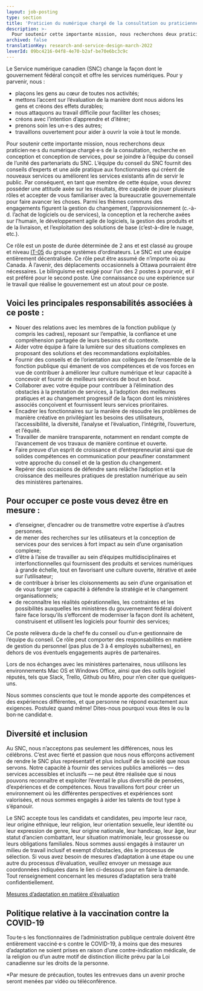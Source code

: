 ```yaml
---
layout: job-posting
type: section
title: 'Praticien du numérique chargé de la consultation ou praticienne du numérique chargée de la consultation - Recherche en conception et conception de services '
description: >-
  Pour soutenir cette importante mission, nous recherchons deux praticien·ne·s du numérique chargé·e·s de la consultation, recherche en conception et conception de services, pour se joindre à l’équipe du conseil de l’unité des partenariats du SNC. L’équipe du conseil du SNC fournit des conseils d’experts et une aide pratique aux fonctionnaires qui créent de nouveaux services ou améliorent les services existants afin de servir le public. Par conséquent, en tant que membre de cette équipe, vous devrez posséder une attitude axée sur les résultats, être capable de jouer plusieurs rôles et accepter de vous familiariser avec la bureaucratie gouvernementale pour faire avancer les choses.
archived: false
translationKey: research-and-service-design-march-2022
leverId: 09bc4216-04f8-4e70-b2af-be70e6bc3c9c
---
```


Le Service numérique canadien (SNC) change la façon dont le gouvernement fédéral conçoit et offre les services numériques. Pour y parvenir, nous :

- plaçons les gens au cœur de toutes nos activités;
- mettons l’accent sur l’évaluation de la manière dont nous aidons les gens et créons des effets durables;
- nous attaquons au travail difficile pour faciliter les choses;
- créons avec l’intention d’apprendre et d’itérer;
- prenons soin les un·e·s des autres;
- travaillons ouvertement pour aider à ouvrir la voie à tout le monde. 

Pour soutenir cette importante mission, nous recherchons deux praticien·ne·s du numérique chargé·e·s de la consultation, recherche en conception et conception de services, pour se joindre à l’équipe du conseil de l’unité des partenariats du SNC. L’équipe du conseil du SNC fournit des conseils d’experts et une aide pratique aux fonctionnaires qui créent de nouveaux services ou améliorent les services existants afin de servir le public. Par conséquent, en tant que membre de cette équipe, vous devrez posséder une attitude axée sur les résultats, être capable de jouer plusieurs rôles et accepter de vous familiariser avec la bureaucratie gouvernementale pour faire avancer les choses. Parmi les thèmes communs des engagements figurent la gestion du changement, l’approvisionnement (c.-à-d. l’achat de logiciels ou de services), la conception et la recherche axées sur l’humain, le développement agile de logiciels, la gestion des produits et de la livraison, et l’exploitation des solutions de base (c’est-à-dire le nuage, etc.).

Ce rôle est un poste de durée déterminée de 2 ans et est classé au groupe et niveau [IT-05](https://www.google.com/url?q=https://www.tbs-sct.gc.ca/agreements-conventions/view-visualiser-fra.aspx?id%3D1&sa=D&source=docs&ust=1647887766527240&usg=AOvVaw2HSA4Aop4cd4DlU7PIfZGI) du groupe systèmes d’ordinateurs. Le SNC est une équipe entièrement décentralisée. Ce rôle peut être assumé de n’importe où au Canada. À l’avenir, des déplacements occasionnels à Ottawa pourraient être nécessaires. Le bilinguisme est exigé pour l’un des 2 postes à pourvoir, et il est préféré pour le second poste. Une connaissance ou une expérience sur le travail que réalise le gouvernement est un atout pour ce poste.

## Voici les principales responsabilités associées à ce poste : 

- Nouer des relations avec les membres de la fonction publique (y compris les cadres), reposant sur l’empathie, la confiance et une compréhension partagée de leurs besoins et du contexte.
- Aider votre équipe à faire la lumière sur des situations complexes en proposant des solutions et des recommandations exploitables.
- Fournir des conseils et de l’orientation aux collègues de l’ensemble de la fonction publique qui émanent de vos compétences et de vos forces en vue de contribuer à améliorer leur culture numérique et leur capacité à concevoir et fournir de meilleurs services de bout en bout. 
- Collaborer avec votre équipe pour contribuer à l’élimination des obstacles à la prestation de services, à l’adoption des meilleures pratiques et au changement progressif de la façon dont les ministères associés conçoivent et fournissent leurs services prioritaires.
- Encadrer les fonctionnaires sur la manière de résoudre les problèmes de manière créative en privilégiant les besoins des utilisateurs, l’accessibilité, la diversité, l’analyse et l’évaluation, l’intégrité, l’ouverture, et l’équité.
- Travailler de manière transparente, notamment en rendant compte de l’avancement de vos travaux de manière continue et ouverte. 
- Faire preuve d’un esprit de croissance et d’entrepreneuriat ainsi que de solides compétences en communication pour peaufiner constamment votre approche du conseil et de la gestion du changement. 
- Repérer des occasions de défendre sans relâche l’adoption et la croissance des meilleures pratiques de prestation numérique au sein des ministères partenaires.

## Pour occuper ce poste vous devez être en mesure : 

- d’enseigner, d’encadrer ou de transmettre votre expertise à d’autres personnes.
- de mener des recherches sur les utilisateurs et la conception de services pour des services à fort impact au sein d’une organisation complexe; 
- d’être à l’aise de travailler au sein d’équipes multidisciplinaires et interfonctionnelles qui fournissent des produits et services numériques à grande échelle, tout en favorisant une culture ouverte, itérative et axée sur l’utilisateur; 
- de contribuer à briser les cloisonnements au sein d’une organisation et de vous forger une capacité à défendre la stratégie et le changement organisationnels;
- de reconnaître les réalités opérationnelles, les contraintes et les possibilités auxquelles les ministères du gouvernement fédéral doivent faire face lorsqu’ils s’efforcent de moderniser la façon dont ils achètent, construisent et utilisent les logiciels pour fournir des services; 

Ce poste relèvera du·de la chef·fe du conseil ou d’un·e gestionnaire de l’équipe du conseil. Ce rôle peut comporter des responsabilités en matière de gestion du personnel (pas plus de 3 à 4 employés subalternes), en dehors de vos éventuels engagements auprès de partenaires.  

Lors de nos échanges avec les ministères partenaires, nous utilisons les environnements Mac OS et Windows Office, ainsi que des outils logiciel réputés, tels que Slack, Trello, Github ou Miro, pour n’en citer que quelques-uns.

Nous sommes conscients que tout le monde apporte des compétences et des expériences différentes, et que personne ne répond exactement aux exigences. Postulez quand même! Dites-nous pourquoi vous êtes le ou la bon·ne candidat·e.

## Diversité et inclusion

Au SNC, nous n’acceptons pas seulement les différences, nous les célébrons. C’est avec fierté et passion que nous nous efforçons activement de rendre le SNC plus représentatif et plus inclusif de la société que nous servons. Notre capacité à fournir des services publics améliorés — des services accessibles et inclusifs — ne peut être réalisée que si nous pouvons reconnaître et exploiter l’éventail le plus diversifié de pensées, d’expériences et de compétences. Nous travaillons fort pour créer un environnement où les différentes perspectives et expériences sont valorisées, et nous sommes engagés à aider les talents de tout type à s’épanouir.

Le SNC accepte tous les candidats et candidates, peu importe leur race, leur origine ethnique, leur religion, leur orientation sexuelle, leur identité ou leur expression de genre, leur origine nationale, leur handicap, leur âge, leur statut d’ancien combattant, leur situation matrimoniale, leur grossesse ou leurs obligations familiales. Nous sommes aussi engagés à instaurer un milieu de travail inclusif et exempt d’obstacles, dès le processus de sélection. Si vous avez besoin de mesures d’adaptation à une étape ou une autre du processus d’évaluation, veuillez envoyer un message aux coordonnées indiquées dans le lien ci-dessous pour en faire la demande. Tout renseignement concernant les mesures d’adaptation sera traité confidentiellement.

[Mesures d’adaptation en matière d’évaluation](https://www.canada.ca/fr/commission-fonction-publique/services/mesures-d-adaptation-matiere-evaluation.html)

## Politique relative à la vaccination contre la COVID-19

Tou·te·s les fonctionnaires de l’administration publique centrale doivent être entièrement vacciné·e·s contre le COVID-19, à moins que des mesures d’adaptation ne soient prises en raison d’une contre-indication médicale, de la religion ou d’un autre motif de distinction illicite prévu par la Loi canadienne sur les droits de la personne. 


*Par mesure de précaution, toutes les entrevues dans un avenir proche seront menées par vidéo ou téléconférence.


